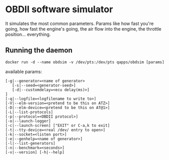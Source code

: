 OBDII software simulator
===========
It simulates the most common parameters.
Params like how fast you're going, how fast the engine's going, the air flow into the engine, the throttle position... everything.

Running the daemon
-----------------

`docker run -d --name obdsim -v /dev/pts:/dev/pts qapps/obdsim [params]`


available params:

    [-g|--generator=<name of generator>
       [-s|--seed=<generator-seed>]
       [-d|--customdelay=<ecu delay(ms)>]
    ]
    [-q|--logfile=<logfilename to write to>]
    [-V|--elm-version=<pretend to be this on ATZ>]
    [-D|--elm-device=<pretend to be this on AT@1>]
    [-L|--list-protocols]
    [-p|--protocol=<OBDII protocol>]
    [-o|--launch-logger]
    [-c|--launch-screen] ["EXIT" or C-a,k to exit]
    [-t|--tty-device=<real /dev/ entry to open>]
    [-k|--socket=<listen port>]
    [-e|--genhelp=<name of generator>]
    [-l|--list-generators]
    [-n|--benchmark=<seconds>]
    [-v|--version] [-h|--help]
